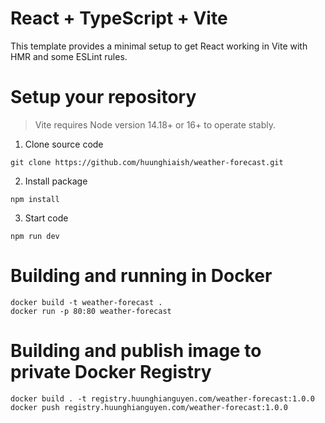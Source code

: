 # React + TypeScript + Vite

This template provides a minimal setup to get React working in Vite with HMR and some ESLint rules.

# Setup your repository
> Vite requires Node version 14.18+ or 16+ to operate stably.

1. Clone source code

```shell
git clone https://github.com/huunghiaish/weather-forecast.git
```

2. Install package

```shell
npm install
```
3. Start code

```shell
npm run dev
```
# Building and running in Docker
```shell
docker build -t weather-forecast .
docker run -p 80:80 weather-forecast
```
# Building and publish image to private Docker Registry
```shell
docker build . -t registry.huunghianguyen.com/weather-forecast:1.0.0
docker push registry.huunghianguyen.com/weather-forecast:1.0.0
```
